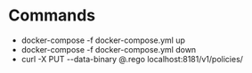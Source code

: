 # Commands

- docker-compose -f docker-compose.yml up
- docker-compose -f docker-compose.yml down
- curl -X PUT --data-binary @<nameoffile>.rego localhost:8181/v1/policies/<nameoffile>
